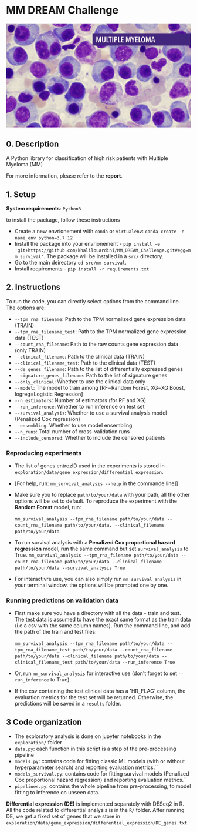 # MM DREAM Challenge

![Alt text](mm_image.png?raw=true "MM")

## 0. Description

A Python library for classification of high risk patients with Multiple Myeloma (MM)

For more information, please refer to the **report**.

## 1. Setup
**System requirements**: `Python3`

to install the package, follow these instructions

-   Create a new envrionement with `conda` or `virtualenv`: `conda create -n name_env python=3.7.12`
-   Install the package into your envrionement - `pip install -e 'git+https://github.com/khalilouardini/MM_DREAM_Challenge.git#egg=mm_survival'`. The package will be installed in a `src/` directory.
-   Go to the main deirectory `cd src/mm-survival`.
-   Install requirements - `pip install -r requirements.txt`

## 2. Instructions 

To run the code, you can directly select options from the command line. The options are:
-   `--tpm_rna_filename`: Path to the TPM normalized gene expression data (TRAIN)
-   `--tpm_rna_filename_test`: Path to the TPM normalized gene expression data (TEST)
-   `--count_rna_filename`: Path to the raw counts gene expression data (only TRAIN)
-   `--clinical_filename`: Path to the clinical data (TRAIN)
-   `--clinical_filename_test`: Path to the clinical data (TEST)
-   `--de_genes_filename`: Path to the list of differentially expressed genes 
-   `--signature_genes_filename`: Path to the list of signature genes
-   `--only_clinical`: Whether to use the clinical data only
-   `--model`: The model to train among [RF=Random Forest, XG=XG Boost, logreg=Logistic Regression]
-   `--n_estimators`: Number of estimators (for RF and XG)
-   `--run_inference`: Whether to run inference on test set
-   `--survival_analysis`: Whether to use a survival analysis model (Penalized Cox regression)
-   `--ensembling`: Whether to use model ensembling
-   `--n_runs`: Total number of cross-validation runs
-   `--include_censored`: Whether to include the censored patients

### Reproducing experiments

-  The list of genes entrezID used in the experiments is stored in `exploration/data/gene_expression/differential_expression`.

- [For help, run: `mm_survival_analysis --help` in the commande line]]

- Make sure you to replace `path/to/your/data` with your path, all the other options will be set to default. To reproduce the experiment with the **Random Forest** model, run:

    `mm_survival_analysis --tpm_rna_filename path/to/your/data --count_rna_filename path/to/your/data. --clinical_filename path/to/your/data`

- To run survival analysis with a **Penalized Cox proportional hazard regression** model, run the same command but set `survival_analysis` to True.
    `mm_survival_analysis --tpm_rna_filename path/to/your/data --count_rna_filename path/to/your/data --clinical_filename path/to/your/data --survival_analysis True`

- For interactivre use, you can also simply run `mm_survival_analysis` in your terminal window. the options will be prompted one by one.

### Running predictions on validation data
-   First make sure you have a directory with all the data - train and test. The test data is assumed to have the exact same format as the train data (i.e a csv with the same column names). Run the command line, and add the path of the train and test files:

    `mm_survival_analysis --tpm_rna_filename path/to/your/data --tpm_rna_filename_test path/to/your/data --count_rna_filename path/to/your/data --clinical_filename path/to/your/data --clinical_filename_test path/to/your/data --run_inference True `

-   Or, run `mm_survival_analysis` for interactive use (don't forget to set `--run_inference` to True)

-   If the csv containing the test clinical data has a 'HR_FLAG' column, the evaluation metrics for the test set will be returned. Otherwise, the predictions will be saved in a `results` folder.

## 3 Code organization

-   The exploratory analysis is done on jupyter notebooks in the `exploration/` folder
-   `data.py`: each function in this script is a step of the pre-processing pipeline
-   `models.py`: contains code for fitting classic ML models (with or without hyperparameter search) and reporting evaluation metrics.``
-   `models_survival.py`: contains code for fitting survival models  (Penalized Cox proportional hazard regression) and reporting evaluation metrics.``
-   `pipelines.py`: contains the whole pipeline from pre-processing, to model fitting to inference on unseen data.

**Differential expression (DE)** is implemented separately with DESeq2 in R. All the code related to differential analysis is in the `R/` folder. After running DE, we get a fixed set of genes that we store in `exploration/data/gene_expression/differential_expression/DE_genes.txt`
